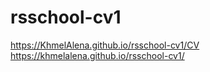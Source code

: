 # rsschool-cv1
https://KhmelAlena.github.io/rsschool-cv1/CV
https://khmelalena.github.io/rsschool-cv1/